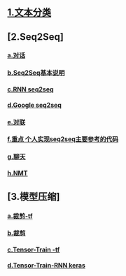 
## [1.文本分类](https://github.com/yully06/text_classification)  
  
## [2.Seq2Seq]  
#### [a.对话](https://github.com/Sunsapience/tf_seq2seq_chatbot)   
#### [b.Seq2Seq基本说明](https://github.com/Sunsapience/Seq2seq-tutorials)  
#### [c.RNN seq2seq](https://github.com/Sunsapience/RNN-for-Seq2Seq)  
#### [d.Google seq2seq](https://github.com/Sunsapience/Google-seq2seq)  
#### [e.对联](https://github.com/Sunsapience/seq2seq-couplet)  
#### [f.重点 个人实现seq2seq主要参考的代码](https://github.com/Sunsapience/just_another_seq2seq)  
#### [g.聊天](https://github.com/Sunsapience/chatbot)  
#### [h.NMT](https://github.com/Sunsapience/Tensorflow-Seq2Seq-Tutorial)  

   
## [3.模型压缩]  
#### [a.裁剪-tf](https://github.com/Sunsapience/pruning_with_tensorflow)  
#### [b.裁剪](https://github.com/Sunsapience/DeepCompression)  
#### [c.Tensor-Train -tf](https://github.com/Sunsapience/Tensor-RNN) 
#### [d.Tensor-Train-RNN keras](https://github.com/Sunsapience/TT_RNN)  


